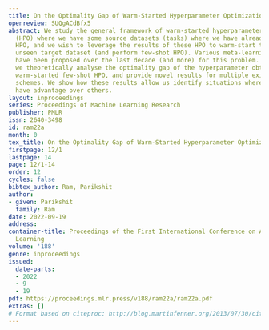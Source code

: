 ```yaml
---
title: On the Optimality Gap of Warm-Started Hyperparameter Optimization
openreview: SUQgACdBfx5
abstract: We study the general framework of warm-started hyperparameter optimization
  (HPO) where we have some source datasets (tasks) where we have already performed
  HPO, and we wish to leverage the results of these HPO to warm-start the HPO on an
  unseen target dataset (and perform few-shot HPO). Various meta-learning schemes
  have been proposed over the last decade (and more) for this problem. In this paper,
  we theoretically analyse the optimality gap of the hyperparameter obtained via such
  warm-started few-shot HPO, and provide novel results for multiple existing meta-learning
  schemes. We show how these results allow us identify situations where certain schemes
  have advantage over others.
layout: inproceedings
series: Proceedings of Machine Learning Research
publisher: PMLR
issn: 2640-3498
id: ram22a
month: 0
tex_title: On the Optimality Gap of Warm-Started Hyperparameter Optimization
firstpage: 12/1
lastpage: 14
page: 12/1-14
order: 12
cycles: false
bibtex_author: Ram, Parikshit
author:
- given: Parikshit
  family: Ram
date: 2022-09-19
address:
container-title: Proceedings of the First International Conference on Automated Machine
  Learning
volume: '188'
genre: inproceedings
issued:
  date-parts:
  - 2022
  - 9
  - 19
pdf: https://proceedings.mlr.press/v188/ram22a/ram22a.pdf
extras: []
# Format based on citeproc: http://blog.martinfenner.org/2013/07/30/citeproc-yaml-for-bibliographies/
---
```

